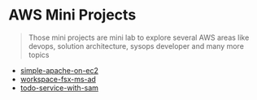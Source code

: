 #  AWS Mini Projects

> Those mini projects are mini lab to explore several AWS areas like 
> devops, solution architecture, sysops developer and many more topics   

- [simple-apache-on-ec2](simple-apache-on-ec2)
- [workspace-fsx-ms-ad](workspace-fsx-ms-ad)
- [todo-service-with-sam](todo-service-with-sam)